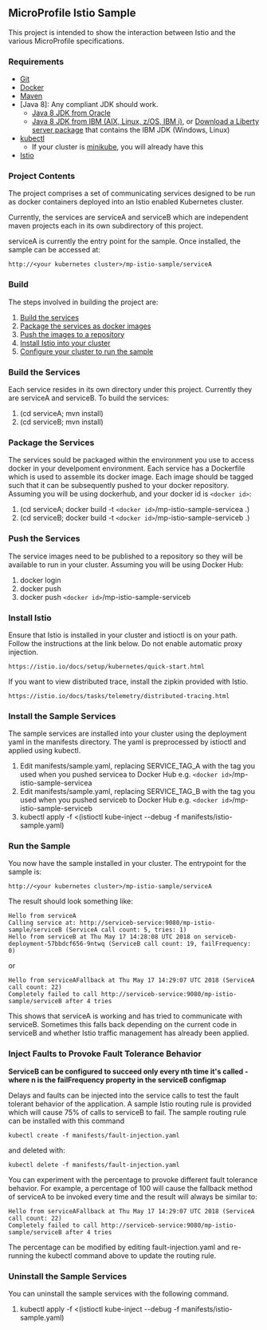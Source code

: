 ## MicroProfile Istio Sample
This project is intended to show the interaction between Istio and the various MicroProfile specifications.

### Requirements
* [Git](https://git-scm.com/)
* [Docker](https://www.docker.com/)
* [Maven](https://maven.apache.org/install.html)
* [Java 8]: Any compliant JDK should work.
  * [Java 8 JDK from Oracle](http://www.oracle.com/technetwork/java/javase/downloads/index.html)
  * [Java 8 JDK from IBM (AIX, Linux, z/OS, IBM i)](http://www.ibm.com/developerworks/java/jdk/),
    or [Download a Liberty server package](https://developer.ibm.com/assets/wasdev/#filter/assetTypeFilters=PRODUCT)
    that contains the IBM JDK (Windows, Linux)
* [kubectl](https://kubernetes.io/docs/tasks/tools/install-kubectl/)
    * If your cluster is [minikube](https://kubernetes.io/docs/getting-started-guides/minikube/), you will already have this
* [Istio](https://istio.io/)

### Project Contents
The project comprises a set of communicating services designed to be run as docker containers deployed into an Istio enabled Kubernetes cluster.

Currently, the services are serviceA and serviceB which are independent maven projects each in its own subdirectory of this project.

serviceA is currently the entry point for the sample. Once installed, the sample can be accessed at:
```
http://<your kubernetes cluster>/mp-istio-sample/serviceA
```

### Build

The steps involved in building the project are:
1.  [Build the services](#build-the-services)
2.  [Package the services as docker images](#package-the-services)
3.  [Push the images to a repository](#push-the-services)
4.  [Install Istio into your cluster](#install-istio)
5.  [Configure your cluster to run the sample](#install-the-sample-services)

### Build the Services

Each service resides in its own directory under this project. Currently they are serviceA and serviceB. To build the services:
1.  (cd serviceA; mvn install)
2.  (cd serviceB; mvn install)

### Package the Services

The services sould be packaged within the environment you use to access docker in your develpoment environment. Each service has a Dockerfile which is used to assemble its docker image. Each image should be tagged such that it can be subsequently pushed to your docker repository. Assuming you will be using dockerhub, and your docker id is `<docker id>`:
1.  (cd serviceA; docker build -t `<docker id>`/mp-istio-sample-servicea .)
2.  (cd serviceB; docker build -t `<docker id>`/mp-istio-sample-serviceb .)

### Push the Services

The service images need to be published to a repository so they will be available to run in your cluster. Assuming you will be using Docker Hub:
1.  docker login
2.  docker push 
3.  docker push `<docker id>`/mp-istio-sample-serviceb

### Install Istio

Ensure that Istio is installed in your cluster and istioctl is on your path. Follow the instructions at the link below. Do not enable automatic proxy injection.
```
https://istio.io/docs/setup/kubernetes/quick-start.html
```
If you want to view distributed trace, install the zipkin provided with Istio.
```
https://istio.io/docs/tasks/telemetry/distributed-tracing.html
```

### Install the Sample Services

The sample services are installed into your cluster using the deployment yaml in the manifests directory. The yaml is preprocessed by istioctl and applied using kubectl.
1.  Edit manifests/sample.yaml, replacing SERVICE_TAG_A with the tag you used when you pushed servicea to Docker Hub e.g. `<docker id>`/mp-istio-sample-servicea
2.  Edit manifests/sample.yaml, replacing SERVICE_TAG_B with the tag you used when you pushed serviceb to Docker Hub e.g. `<docker id>`/mp-istio-sample-serviceb
3.  kubectl apply -f <(istioctl kube-inject --debug -f manifests/istio-sample.yaml)

### Run the Sample

You now have the sample installed in your cluster. The entrypoint for the sample is:
```
http://<your kubernetes cluster>/mp-istio-sample/serviceA
```
The result should look something like:
```
Hello from serviceA
Calling service at: http://serviceb-service:9080/mp-istio-sample/serviceB (ServiceA call count: 5, tries: 1)
Hello from serviceB at Thu May 17 14:28:08 UTC 2018 on serviceb-deployment-57bbdcf656-9ntwq (ServiceB call count: 19, failFrequency: 0)
```
or
```
Hello from serviceAFallback at Thu May 17 14:29:07 UTC 2018 (ServiceA call count: 22)
Completely failed to call http://serviceb-service:9080/mp-istio-sample/serviceB after 4 tries
```
This shows that serviceA is working and has tried to communicate with serviceB. Sometimes this falls back depending on the current code in serviceB and whether Istio traffic management has already been applied.

### Inject Faults to Provoke Fault Tolerance Behavior

**ServiceB can be configured to succeed only every nth time it's called - where n is the failFrequency property in the serviceB configmap**

Delays and faults can be injected into the service calls to test the fault tolerant behavior of the application. A sample Istio routing rule is provided which will cause 75% of calls to serviceB to fail. The sample routing rule can be installed with this command

    kubectl create -f manifests/fault-injection.yaml

and deleted with:

    kubectl delete -f manifests/fault-injection.yaml

You can experiment with the percentage to provoke different fault tolerance behavior. For example, a percentage of 100 will cause the fallback method of serviceA to be invoked every time and the result will always be similar to:
```
Hello from serviceAFallback at Thu May 17 14:29:07 UTC 2018 (ServiceA call count: 22)
Completely failed to call http://serviceb-service:9080/mp-istio-sample/serviceB after 4 tries
```
The percentage can be modified by editing fault-injection.yaml and re-running the kubectl command above to update the routing rule.

### Uninstall the Sample Services

You can uninstall the sample services with the following command.

1.  kubectl apply -f <(istioctl kube-inject --debug -f manifests/istio-sample.yaml)
